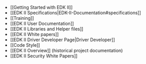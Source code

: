 * [[Getting Started with EDK II]]
* [[EDK II Specifications|EDK-II-Documentation#specifications]]
* [[Training]]
* [[EDK II User Documentation]]
* [[EDK II Libraries and Helper files]]
* [[EDK II White papers]]
* [[EDK II Driver Developer Page|Driver Developer]]
* [[Code Style]]
* [[EDK II Overview]] (historical project documentation)
* [[EDK II Security White Papers]]
